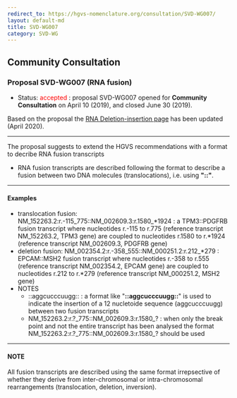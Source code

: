 ```yaml
---
redirect_to: https://hgvs-nomenclature.org/consultation/SVD-WG007/
layout: default-md
title: SVD-WG007
category: SVD-WG
---
```


## Community Consultation

### Proposal SVD-WG007 (RNA fusion)

*	Status: <font color="red">accepted</font>
	:	proposal SVD-WG007 opened for **Community Consultation** on April 10 (2019), and closed June 30 (2019). 

Based on the proposal the [RNA Deletion-insertion page](http://varnomen.hgvs.org/recommendations/RNA/variant/delins/) has been updated (April 2020).

* * *

The proposal suggests to extend the HGVS recommendations with a format to decribe RNA fusion transcripts

*	RNA fusion transcripts are described following the format to describe a fusion between two DNA molecules (translocations), i.e. using **"::"**.

* * *

#### Examples

*	translocation fusion:  NM\_152263.2:r.-115\_775::NM\_002609.3:r.1580\_\*1924
	:	a TPM3::PDGFRB fusion transcript where nucleotides r.-115 to r.775 (reference transcript NM\_152263.2, TPM3 gene) are coupled to nucleotides r.1580 to r.\*1924 (reference transcript NM\_002609.3, PDGFRB gene)
*	deletion fusion:  NM\_002354.2:r.-358_555::NM\_000251.2:r.212\_\*279
	:	EPCAM::MSH2 fusion transcript where nucleotides r.-358 to r.555 (reference transcript NM\_002354.2, EPCAM gene) are coupled to nucleotides r.212 to r.\*279 (reference transcript NM\_000251.2, MSH2 gene)
*	NOTES
	*	::aggcucccuugg::
	:	a format like "**::aggcucccuugg::**" is used to indicate the insertion of a 12 nucletoide sequence (aggcucccuugg) between two fusion transcripts
	*	NM\_152263.2:r.?\_775::NM\_002609.3:r.1580\_?
	:	when only the break point and not the entire transcript has been analysed the format NM\_152263.2:r.?\_775::NM\_002609.3:r.1580\_? should be used

* * *

#### NOTE

All fusion transcripts are described using the same format irrepsective of whether they derive from inter-chromosomal or intra-chromosomal rearrangements (translocation, deletion, inversion).
